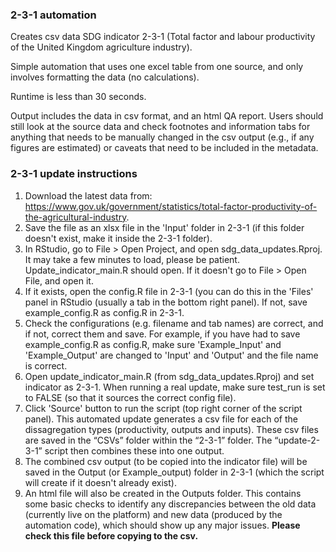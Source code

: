 ### 2-3-1 automation

Creates csv data  SDG indicator 2-3-1 (Total factor and labour productivity of the United Kingdom agriculture industry).

Simple automation that uses one excel table from one source, and only involves formatting the data (no calculations). 

Runtime is less than 30 seconds.

Output includes the data in csv format, and an html QA report. Users should still look at the source data and check footnotes and information tabs for anything that needs to be manually changed in the csv output (e.g., if any figures are estimated) or caveats that need to be included in the metadata. 

### 2-3-1 update instructions

1) Download the latest data from: https://www.gov.uk/government/statistics/total-factor-productivity-of-the-agricultural-industry.
2) Save the file as an xlsx file in the 'Input' folder in 2-3-1 (if this folder doesn't exist, make it inside the 2-3-1 folder).
3) In RStudio, go to File > Open Project, and open sdg_data_updates.Rproj. It may take a few minutes to load, please be patient. Update_indicator_main.R should open. If it doesn't go to File > Open File, and open it.
4) If it exists, open the config.R file in 2-3-1 (you can do this in the 'Files' panel in RStudio (usually a tab in the bottom right panel). If not, save example_config.R as config.R in 2-3-1.
5) Check the configurations (e.g. filename and tab names) are correct, and if not, correct them and save. For example, if you have had to save example_config.R as config.R, make sure 'Example_Input' and 'Example_Output' are changed to 'Input' and 'Output' and the file name is correct.
6) Open update_indicator_main.R (from sdg_data_updates.Rproj) and set indicator as 2-3-1. When running a real update, make sure test_run is set to FALSE (so that it sources the correct config file).
7) Click 'Source' button to run the script (top right corner of the script panel). This automated update generates a csv file for each of the dissagregation types (productivity, outputs and inputs). These csv files are saved in the “CSVs” folder within the “2-3-1” folder. The “update-2-3-1” script then combines these into one output.
8) The combined csv output (to be copied into the indicator file) will be saved in the Output (or Example_output) folder in 2-3-1 (which the script will create if it doesn't already exist).
9) An html file will also be created in the Outputs folder. This contains some basic checks to identify any discrepancies between the old data (currently live on the platform) and new data (produced by the automation code), which should show up any major issues. **Please check this file before copying to the csv.**